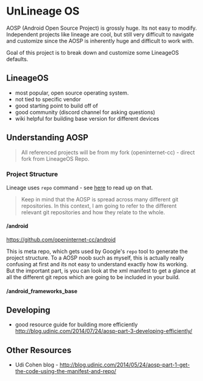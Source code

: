 # UnLineage OS

AOSP (Android Open Source Project) is grossly huge. Its not easy to modify. Independent projects like lineage are cool, but still very difficult to navigate and customize since the AOSP is inherently huge and difficult to work with. 

Goal of this project is to break down and customize some LineageOS defaults. 

## LineageOS

- most popular, open source operating system.
- not tied to specific vendor
- good starting point to build off of
- good community (discord channel for asking questions)
- wiki helpful for building base version for different devices

## Understanding AOSP

> All referenced projects will be from my fork (openinternet-cc) - direct fork from LineageOS Repo. 

### Project Structure

Lineage uses `repo` command - see [here](https://source.android.com/setup/develop/repo) to read up on that. 

> Keep in mind that the AOSP is spread across many different git repositories. In this context, I am going to refer to the different relevant git repositories and how they relate to the whole. 

#### /android

https://github.com/openinternet-cc/android

This is meta repo, which gets used by Google's `repo` tool to generate the project structure. To a AOSP noob such as myself, this is actually really confusing at first and its not easy to understand exactly how its working. But the important part, is you can look at the xml manifest to get a glance at all the different git repos which are going to be included in your build. 

#### /android_frameworks_base

#### 

## Developing

- good resource guide for building more efficiently
http://blog.udinic.com/2014/07/24/aosp-part-3-developing-efficiently/ 



## Other Resources

- Udi Cohen blog - http://blog.udinic.com/2014/05/24/aosp-part-1-get-the-code-using-the-manifest-and-repo/



